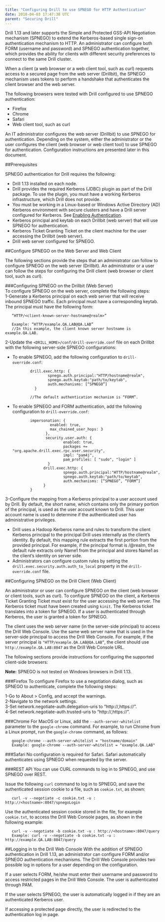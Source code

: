 ```yaml
---
title: "Configuring Drill to use SPNEGO for HTTP Authentication"
date: 2018-04-03 17:47:38 UTC
parent: "Securing Drill"
---  
```


Drill 1.13 and later supports the Simple and Protected GSS-API Negotiation mechanism (SPNEGO) to extend the Kerberos-based single sign-on authentication mechanism to HTTP. An administrator can configure both FORM (username and password) and SPNEGO authentication together, which provides the ability for clients with different security preferences to connect to the same Drill cluster. 
 
When a client (a web browser or a web client tool, such as curl) requests access to a secured page from the web server (Drillbit), the SPNEGO mechanism uses tokens to perform a handshake that authenticates the client browser and the web server. 

The following browsers were tested with Drill configured to use SPNEGO authentication:



- Firefox  
- Chrome  
- Safari  
- Web client tool, such as curl  

An IT administrator configures the web server (Drillbit) to use SPNEGO for authentication. Depending on the system, either the administrator or the user configures the client (web browser or web client tool) to use SPNEGO for authentication. Configuration instructions are presented later in this document.   

##Prerequisites  

SPNEGO authentication for Drill requires the following:  


- Drill 1.13 installed on each node.  
- Drill provides the required Kerberos (JDBC) plugin as part of the  Drill package. To use the plugin, you must have a working Kerberos infrastructure, which Drill does not provide.  
- You must be working in a Linux-based or Windows Active Directory (AD) Kerberos environment with secure clusters and have a Drill server configured for Kerberos. See [Enabling Authentication]({{site.baseurl}}/docs/configuring-kerberos-authentication/#enabling-authentication-and-encryption).  
- Kerberos principal and keytab on each Drillbit (web server) that will use SPNEGO for authentication.  
- Kerberos Ticket Granting Ticket on the client machine for the user accessing the Drillbit (web server).  
- Drill web server configured for SPNEGO.  

##Configure SPNEGO on the Web Server and Web Client  

The following sections provide the steps that an administrator can follow to configure SPNEGO on the web server (Drillbit). An administrator or a user can follow the steps for configuring the Drill client (web browser or client tool, such as curl).  

###Configuring SPNEGO on the Drillbit (Web Server)  
To configure SPNEGO on the web server, complete the following steps:  
1-Generate a Kerberos principal on each web server that will receive inbound SPNEGO traffic. Each principal must have a corresponding keytab. The principal must have the following form:  

       “HTTP/<client-known-server-hostname@realm>”
       
       Example: “HTTP/example.QA.LAB@QA.LAB” 
       //In this example, the client known server hostname is example.QA.LAB.  

2-Update the `<DRILL_HOME>/conf/drill-override.conf` file on each Drillbit with the following server-side SPNEGO configurations:  



- To enable SPNEGO, add the following configuration to `drill-override.conf`:  

              drill.exec.http: {
                      spnego.auth.principal:"HTTP/hostname@realm",
                      spnego.auth.keytab:"path/to/keytab",
                      auth.mechanisms: [“SPNEGO”]    
                }   
              
              //The default authentication mechanism is “FORM”.   
 
- To enable SPNEGO and FORM authentication, add the following configuration to `drill-override.conf`:  

              impersonation: {
                       enabled: true,
                       max_chained_user_hops: 3
                     },
                     security.user.auth: {
                             enabled: true,
                             packages += "org.apache.drill.exec.rpc.user.security",
                             impl: "pam4j",
                             pam_profiles: [ "sudo", "login" ]
                      }
                    drill.exec.http: {
                             spnego.auth.principal:"HTTP/hostname@realm",
                             spnego.auth.keytab:"path/to/keytab",
                             auth.mechanisms: [“SPNEGO”, “FORM”]
                    }
              }  

3-Configure the mapping from a Kerberos principal to a user account used by Drill. By default, the short name, which contains only the primary portion of the principal, is used as the user account known to Drill. This user account name is used to determine if the authenticated user has administrative privileges.  


- Drill uses a Hadoop Kerberos name and rules to transform the client Kerberos principal to the principal Drill uses internally as the client’s identity. By default, this mapping rule extracts the first portion from the provided principal. For example, if the principal format is <Name1>/<Name2>@realm, the default rule extracts only Name1 from the principal and stores Name1 as the client’s identity on server side.  
- Administrators can configure custom rules by setting the `drill.exec.security.auth.auth_to_local` property in the `drill-override.conf` file.   

##Configuring SPNEGO on the Drill Client (Web Client)  

An administrator or user can configure SPNEGO on the client (web browser or client tools, such as curl). To configure SPNEGO on the client, a Kerberos Ticket Granting Ticket must exist for the user accessing the web server. The Kerberos ticket must have been created using `kinit`. The Kerberos ticket translates into a token for SPNEGO. If a user is authenticated through Kerberos, the user is granted a token for SPNEGO.

The client uses the web server name (in the server-side principal) to access the Drill Web Console. Use the same web server name that is used in the server-side principal to access the Drill Web Console. For example, if the server principal is `"HTTP/example.QA.LAB@QA.LAB”`, the client should use `http://example.QA.LAB:8047` as the Drill Web Console URL.

The following sections provide instructions for configuring the supported client-side browsers: 

**Note:** SPNEGO is not tested on Windows browsers in Drill 1.13.  

###Firefox
To configure Firefox to use a negotiation dialog, such as SPNEGO to authenticate, complete the following steps:  

1-Go to About > Config, and accept the warnings.  
2-Navigate to the network settings.  
3-Set network.negotiate-auth.delegation-uris to “http://,https://”.  
4-Set network.negotiate-auth.trusted-uris to “http://,https://”.  

###Chrome
For MacOS or Linux, add the `--auth-server-whitelist` parameter to the `google-chrome` command. For example, to run Chrome from a Linux prompt, run the `google-chrome` command, as follows:

       google-chrome --auth-server-whitelist = "hostname/domain"  
       Example: google-chrome --auth-server-whitelist = "example.QA.LAB"  

###Safari
No configuration is required for Safari. Safari automatically authenticates using SPNEGO when requested by the server.  

###REST API
You can use CURL commands to log in to SPNEGO, and use SPNEGO over REST.
 
Issue the following `curl` command to log in to SPNEGO, and save the authenticated session cookie to a file, such as `cookie.txt`, as shown:
 
       curl -v --negotiate -c cookie.txt -u : http://<hostname>:8047/spnegoLogin
 
Use the authenticated session cookie stored in the file, for example `cookie.txt`, to access the Drill Web Console pages, as shown in the following example:
 
       curl -v --negotiate -b cookie.txt -u : http://<hostname>:8047/query       
       Example: curl -v --negotiate -b cookie.txt -u : http://example.QA.LAB:8047/query  

##Logging in to the Drill Web Console
With the addition of SPNEGO authentication in Drill 1.13, an administrator can configure FORM and/or SPNEGO authentication mechanisms. The Drill Web Console provides two possible log in options for a user depending on the configuration. 

If a user selects FORM, he/she must enter their username and password to access restricted pages in the Drill Web Console. The user is authenticated through PAM. 

If the user selects SPNEGO, the user is automatically logged in if they are an authenticated Kerberos user. 

If accessing a protected page directly, the user is redirected to the authentication log in page.

                           	
 



 









